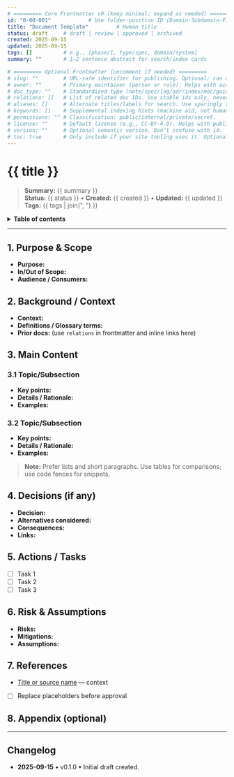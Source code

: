 ```yaml
---
# ========= Core Frontmatter v0 (keep minimal; expand as needed) =========
id: "0-00-001"            # Use folder-position ID (Domain-Subdomain-FileNo). Stable, never changes even if title changes.
title: "Document Template"         # Human title
status: draft     # draft | review | approved | archived
created: 2025-09-15
updated: 2025-09-15
tags: []          # e.g., [phase/1, type/spec, domain/system]
summary: ""       # 1–2 sentence abstract for search/index cards

# ========= Optional Frontmatter (uncomment if needed) =========
# slug: ""        # URL-safe identifier for publishing. Optional; can differ from id but should stay stable once set.
# owner: ""       # Primary maintainer (person or role). Helps with accountability.
# doc_type: ""    # Standardized type (note/spec/log/adr/index/moc/guide). Enables filtering.
# relations: []   # List of related doc IDs. Use stable ids only, never titles.
# aliases: []     # Alternate titles/labels for search. Use sparingly to avoid clutter.
# keywords: []    # Supplemental indexing hints (machine aid, not human tags).
# permissions: "" # Classification: public/internal/private/secret.
# license: ""     # Default license (e.g., CC-BY-4.0). Helps with publishing/export.
# version: ""     # Optional semantic version. Don’t confuse with id.
# toc: true       # Only include if your site tooling uses it. Optional.
---
```


<!--
AUTHORING GUIDE (keep or delete):
- Purpose: write for future-you + machines. Favor clarity, structure, and stable metadata.
- Tone: concise, declarative. One idea per paragraph. Prefer lists, tables, and examples.
- Dates: use ISO 8601 (YYYY-MM-DD). Numbers: use thousands separators where relevant.
- Links: use relative repo links or doc IDs; avoid duplicate sources (single source of truth).
- IDs: never change `id`. Use `relations` to cross-link. Use consistent tags (controlled vocab).
- Headings: H1 for title (once), H2 for top sections, H3 for subsections; avoid H4+ unless necessary.
- Reusability: keep “Summary” tight; “Key Takeaways” scannable; “References” link-rich.
- Machine-readability: frontmatter fields, stable headings, consistent section names enable indexing.
- Changelog: append entries at bottom (immutability of history; never rewrite past entries).
-->

# {{ title }}

> **Summary:** {{ summary }}  
> **Status:** {{ status }} • **Created:** {{ created }} • **Updated:** {{ updated }}  
> **Tags:** {{ tags | join(", ") }}

<!-- Optional: collapsible ToC if your renderer doesn't auto-generate -->
<details><summary><strong>Table of contents</strong></summary>

- [{{ title }}](#-title-)
  - [1. Purpose \& Scope](#1-purpose--scope)
  - [2. Background / Context](#2-background--context)
  - [3. Main Content](#3-main-content)
    - [3.1 Topic/Subsection](#31-topicsubsection)
    - [3.2 Topic/Subsection](#32-topicsubsection)
  - [4. Decisions (if any)](#4-decisions-if-any)
  - [5. Actions / Tasks](#5-actions--tasks)
  - [6. Risk \& Assumptions](#6-risk--assumptions)
  - [7. References](#7-references)
  - [8. Appendix (optional)](#8-appendix-optional)
  - [Changelog](#changelog)
</details>

---

## 1. Purpose & Scope
<!-- What this document is for, what it is not for. Define clear boundaries. -->
- **Purpose:**  
- **In/Out of Scope:**  
- **Audience / Consumers:**  

## 2. Background / Context
<!-- Prior work, constraints, definitions, and any relevant history. Keep this crisp and link out to sources. -->
- **Context:**  
- **Definitions / Glossary terms:**  
- **Prior docs:** (use `relations` in frontmatter and inline links here)

## 3. Main Content
<!-- Organize around questions, decisions, or components. Use H3 for subsections. -->
### 3.1 Topic/Subsection
- **Key points:**  
- **Details / Rationale:**  
- **Examples:**  

### 3.2 Topic/Subsection
- **Key points:**  
- **Details / Rationale:**  
- **Examples:**  

> **Note:** Prefer lists and short paragraphs. Use tables for comparisons; use code fences for snippets.

## 4. Decisions (if any)
<!-- For significant choices. If it’s a full ADR, use your ADR template; else summarize here and link. -->
- **Decision:**  
- **Alternatives considered:**  
- **Consequences:**  
- **Links:**  

## 5. Actions / Tasks
<!-- Actionable next steps. Keep each line atomic and verifiable. -->
- [ ] Task 1  
- [ ] Task 2  
- [ ] Task 3

## 6. Risk & Assumptions
- **Risks:**  
- **Mitigations:**  
- **Assumptions:**  

## 7. References
<!-- Prefer canonical sources. Use descriptive link text. -->
- [Title or source name](relative-or-absolute-link) — context
- [ ] Replace placeholders before approval

## 8. Appendix (optional)
<!-- Use for supporting tables, datasets, or extended examples the main flow doesn't need. -->

---

## Changelog
<!-- Append-only; newest at top. Date in ISO format. Keep entries short. -->
- **2025-09-15** • v0.1.0 • Initial draft created.

